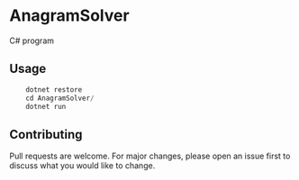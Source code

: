 # AnagramSolver

C# program

## Usage
```C#
    dotnet restore
    cd AnagramSolver/
    dotnet run
```
## Contributing
Pull requests are welcome. For major changes, please open an issue first to discuss what you would like to change.
